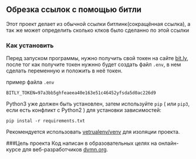 ## Обрезка ссылок с помощью битли

Этот проект делает из обычной ссылки битлинк(сокращённая ссылка), а так же может определить сколько клков было сделанно по этой ссылки 

### Как установить
Перед запуском программы, нужно получить свой токен на сайте [bit.ly](https://bitly.com), после тог как получите токен нужнно будет создать файл `.env`, в нем сделать переменную и положить в неё токен.

пример файла `.env`
```
BITLY_TOKEN=97a3bb5ghfeaeea40e163e51c46452yfsda5d0ac226d9
```


Python3 уже должен быть установлен,
затем используйте `pip` ( или `pip3`, если есть конфликт с Python2 ) для установки зависимостей:
```
pip instal -r requirements.txt
```
Рекомендуется использовать [vetrualenv/venv](https://pypi.org/project/python-dotenv/0.9.1/) для изоляции проекта.

###Цель проекта
Код написан в образовательных целях на онлайн-курсе для веб-разработчиков [dvmn.org](https://dvmn.org).


